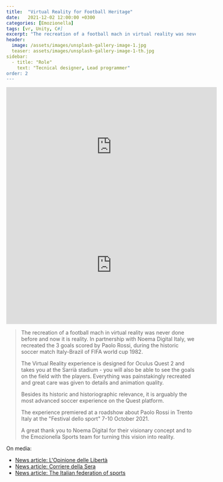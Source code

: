 ```yaml
---
title:  "Virtual Reality for Football Heritage"
date:   2021-12-02 12:00:00 +0300
categories: [Emozionella]
tags: [vr, Unity, C#]
excerpt: "The recreation of a football mach in virtual reality was never done before and now..."
header:
  image: /assets/images/unsplash-gallery-image-1.jpg
  teaser: assets/images/unsplash-gallery-image-1-th.jpg
sidebar:
  - title: "Role"
    text: "Tecnical designer, Lead programmer"
order: 2
---
```


<iframe width="560" height="315" src="https://www.youtube-nocookie.com/embed/2jYko0QR29I" title="YouTube video player" frameborder="0" allow="accelerometer; autoplay; clipboard-write; encrypted-media; gyroscope; picture-in-picture" allowfullscreen></iframe>

<iframe width="560" height="315" src="https://www.youtube-nocookie.com/embed/de7inoIUxdM" title="YouTube video player" frameborder="0" allow="accelerometer; autoplay; clipboard-write; encrypted-media; gyroscope; picture-in-picture" allowfullscreen></iframe>

> The recreation of a football mach in virtual reality was never done before and now it is reality. 
> In partnership with Noema Digital Italy, we recreated the 3 goals scored by Paolo Rossi, during the historic soccer match Italy-Brazil of FIFA world cup 1982. 
>
> The Virtual Reality experience is designed for Oculus Quest 2 and takes you at the Sarrià stadium - you will also be able to see the goals on the field with the players. Everything was painstakingly recreated and great care was given to details and animation quality. 
>
> Besides its historic and historiographic relevance, it is arguably the most advanced soccer experience on the Quest platform.
>
> The experience premiered at a roadshow about Paolo Rossi in Trento Italy at the "Festival dello sport" 7-10 October 2021.
>
> A great thank you to Noema Digital for their visionary concept and to the Emozionella Sports team for turning this vision into reality.

On media:
* [News article: L'Opinione delle Libertà](https://www.opinione.it/hi-tech/2022/06/13/claudio-bellumori_italia-germania-tecnologia-futuro-paolo-rossi/)
* [News article: Corriere della Sera](https://www.corriere.it/sport/21_ottobre_13/paolo-rossi-trento-mostra-3d-la-realta-virtuale-puoi-rigiocare-italia-brasile-mundial-82-video-0147c1d8-2bf9-11ec-98f9-fbd4bdd13a87.shtml)
* [News article: The Italian federation of sports](https://www.figc.it/it/museo-del-calcio/news/italia-germania-la-realtà-virtuale-per-rivivere-in-prima-persona-le-emozioni-della-finale-mondiale-del-1982/)

